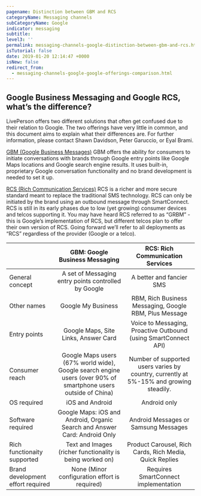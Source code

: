 ```yaml
---
pagename: Distinction between GBM and RCS
categoryName: Messaging channels
subCategoryName: Google
indicator: messaging
subtitle: 
level3: ''
permalink: messaging-channels-google-distinction-between-gbm-and-rcs.html
isTutorial: false
date: 2019-01-20 12:14:47 +0000
isNew: false
redirect_from:
  - messaging-channels-google-google-offerings-comparison.html
---
```


## Google Business Messaging and Google RCS, what’s the difference?

LivePerson offers two different solutions that often get confused due to their relation to Google. The two offerings have very little in common, and this document aims to explain what their differences are. For further information, please contact Shawn Davidson, Peter Garuccio, or Eyal Brami.

[GBM (Google Business Messages)](messaging-channels-google-google-business-messages.html)
GBM offers the ability for consumers to initiate conversations with brands through Google entry points like Google Maps locations and Google search engine results. It uses built-in, proprietary Google conversation functionality and no brand development is needed to set it up.

[RCS (Rich Communication Services)](messaging-channels-google-google-rcs-business-messaging.html)
RCS is a richer and more secure standard meant to replace the traditional SMS technology. RCS can only be initiated by the brand using an outbound message through SmartConnect. RCS is still in its early phases due to low (yet growing) consumer devices and telcos supporting it.
You may have heard RCS referred to as “GRBM” - this is Google’s implementation of RCS, but different telcos plan to offer their own version of RCS. Going forward we’ll refer to all deployments as “RCS” regardless of the provider (Google or a telco).


|         | GBM: Google Business Messaging | RCS: Rich Communication Services  |
| ------------- |:-------------:|:-----:|
| General concept | A set of Messaging entry points controlled by Google | A better and fancier SMS |
| Other names      | Google My Business  |  RBM, Rich Business Messaging, Google RBM, Plus Message |
| Entry points | Google Maps, Site Links, Answer Card   |  Voice to Messaging, Proactive Outbound (using SmartConnect API)|
| Consumer reach   | Google Maps users (67% world wide), Google search engine users (over 90% of smartphone users outside of China) |   Number of supported users varies by country, currently at 5%-15% and growing steadily. |
| OS required | iOS and Android  | Android only |
| Software required | Google Maps: iOS and Android, Organic Search and Answer Card: Android Only  | Android Messages or Samsung Messages |
| Rich functionaity supported | Text and Images (richer functionality is being worked on)  |  Product Carousel, Rich Cards, Rich Media, Quick Replies |
| Brand development effort required | None (Minor configuration effort is required) | Requires SmartConnect implementation |
